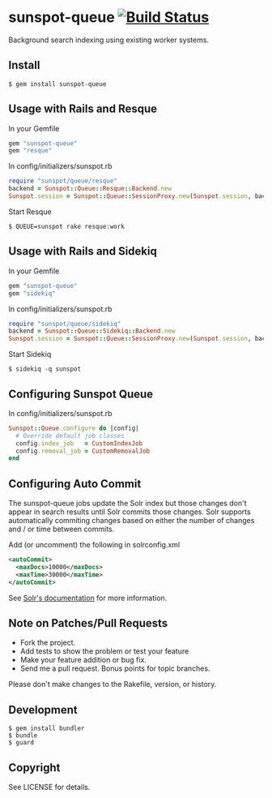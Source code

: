 # sunspot-queue [![Build Status](https://secure.travis-ci.org/gaffneyc/sunspot-queue.png?branch=master)](http://travis-ci.org/gaffneyc/sunspot-queue)

Background search indexing using existing worker systems.

## Install

```console
$ gem install sunspot-queue
```

## Usage with Rails and Resque

In your Gemfile

```ruby
gem "sunspot-queue"
gem "resque"
```

In config/initializers/sunspot.rb

```ruby
require "sunspot/queue/resque"
backend = Sunspot::Queue::Resque::Backend.new
Sunspot.session = Sunspot::Queue::SessionProxy.new(Sunspot.session, backend)
```

Start Resque

```console
$ QUEUE=sunspot rake resque:work
```

## Usage with Rails and Sidekiq

In your Gemfile

```ruby
gem "sunspot-queue"
gem "sidekiq"
```

In config/initializers/sunspot.rb

```ruby
require "sunspot/queue/sidekiq"
backend = Sunspot::Queue::Sidekiq::Backend.new
Sunspot.session = Sunspot::Queue::SessionProxy.new(Sunspot.session, backend)
```

Start Sidekiq

```console
$ sidekiq -q sunspot
```

## Configuring Sunspot Queue

In config/initializers/sunspot.rb

```ruby
Sunspot::Queue.configure do |config|
  # Override default job classes
  config.index_job   = CustomIndexJob
  config.removal_job = CustomRemovalJob
end
```

## Configuring Auto Commit

The sunspot-queue jobs update the Solr index but those changes don't appear in
search results until Solr commits those changes. Solr supports automatically
commiting changes based on either the number of changes and / or time between
commits.

Add (or uncomment) the following in solrconfig.xml

```xml
<autoCommit>
  <maxDocs>10000</maxDocs>
  <maxTime>30000</maxTime>
</autoCommit>
```

See [Solr's documentation](http://wiki.apache.org/solr/SolrConfigXml#Update_Handler_Section) for more information.

## Note on Patches/Pull Requests

* Fork the project.
* Add tests to show the problem or test your feature
* Make your feature addition or bug fix.
* Send me a pull request. Bonus points for topic branches.

Please don't make changes to the Rakefile, version, or history.

## Development

```console
$ gem install bundler
$ bundle
$ guard
```

## Copyright

See LICENSE for details.
